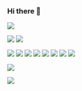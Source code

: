 ### Hi there 👋

<!--
**seodonghun323/seodonghun323** is a ✨ _special_ ✨ repository because its `README.md` (this file) appears on your GitHub profile.

Here are some ideas to get you started:

- 🔭 I’m currently working on ...
- 🌱 I’m currently learning ...
- 👯 I’m looking to collaborate on ...
- 🤔 I’m looking for help with ...
- 💬 Ask me about ...
- 📫 How to reach me: ...
- 😄 Pronouns: ...
- ⚡ Fun fact: ...
-->
<a href="mailto:jesusjh1597@gmail.com">
   <img src="https://img.shields.io/badge/Gmail-d14836?
style=flat-square&
logo=Gmail&
logoColor=white
&link=leegm1798@naver.com"/>
</a>

<a href="블로그 주소"><img src="https://img.shields.io/badge/My tech blog-A9BCF5?style=flat-square&logo=GitHub Sponsors&logoColor=white&link=블로그 주소"/></a>
<a href="인스타그램 주소" target="_blank"><img src="https://img.shields.io/badge/Instagram-E4405F?style=flat-square&logo=Instagram&logoColor=white"/></a>

<img src="https://img.shields.io/badge/java-007396?style=for-the-badge&logo=OpenJDK&logoColor=white">

<img src="https://img.shields.io/badge/Spring-6DB33F?style=for-the-badge&logo=Spring&logoColor=white">

<img src="https://img.shields.io/badge/Javascript-F7DF1E?style=for-the-badge&logo=javascript&logoColor=FFF"/> 


<img src="https://img.shields.io/badge/HTML5-E34F26?style=for-the-badge&logo=html5&logoColor=FFF"/>


<img src="https://img.shields.io/badge/CSS3-1572B6?style=for-the-badge&logo=css3&logoColor=FFF"/> 


<img src="https://img.shields.io/badge/jquery-0769AD?style=for-the-badge&logo=jquery&logoColor=FFF"/> 


<img src="https://img.shields.io/badge/Oracle-F80000?style=for-the-badge&logo=oracle&logoColor=FFF"/> 


<img src="https://img.shields.io/badge/GitHub-EAEAEA?style=for-the-badge&logo=github&logoColor=000"/> 


<a href="https://blog.naver.com/lio97" target="_blank"><img src="https://img.shields.io/badge/Blog-000?style=social&logo=naver&logoColor=03C75A"/></a>


<a href="https://www.instagram.com/so0yeon__?igsh=MXY1ZTBoemg4NW1mNA%3D%3D&utm_source=qr" target="_blank"><img src="https://img.shields.io/badge/Instagram-000?style=social&logo=instagram&logoColor=E4405F"/></a>





